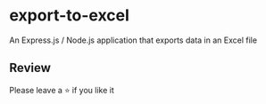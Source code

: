 # export-to-excel
An Express.js / Node.js application that exports data in an Excel file

## Review
Please leave a ⭐ if you like it
